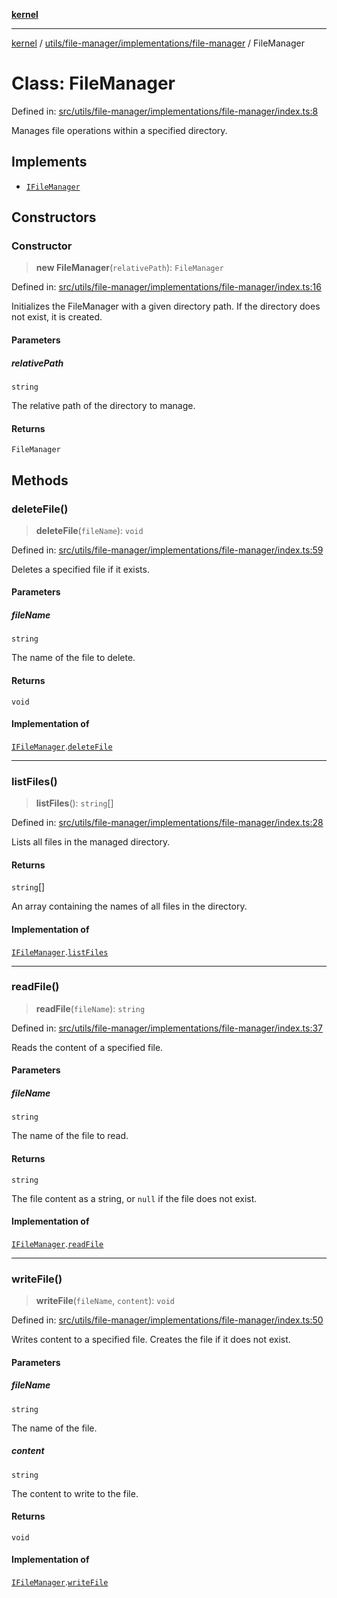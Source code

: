 [**kernel**](../../../../../README.md)

***

[kernel](../../../../../modules.md) / [utils/file-manager/implementations/file-manager](../README.md) / FileManager

# Class: FileManager

Defined in: [src/utils/file-manager/implementations/file-manager/index.ts:8](https://github.com/atolini/dyna-x/blob/9212a96a81963b1f87ab4e0a5690bd13f536ed17/src/utils/file-manager/implementations/file-manager/index.ts#L8)

Manages file operations within a specified directory.

## Implements

- [`IFileManager`](../../../contracts/interfaces/IFileManager.md)

## Constructors

### Constructor

> **new FileManager**(`relativePath`): `FileManager`

Defined in: [src/utils/file-manager/implementations/file-manager/index.ts:16](https://github.com/atolini/dyna-x/blob/9212a96a81963b1f87ab4e0a5690bd13f536ed17/src/utils/file-manager/implementations/file-manager/index.ts#L16)

Initializes the FileManager with a given directory path.
If the directory does not exist, it is created.

#### Parameters

##### relativePath

`string`

The relative path of the directory to manage.

#### Returns

`FileManager`

## Methods

### deleteFile()

> **deleteFile**(`fileName`): `void`

Defined in: [src/utils/file-manager/implementations/file-manager/index.ts:59](https://github.com/atolini/dyna-x/blob/9212a96a81963b1f87ab4e0a5690bd13f536ed17/src/utils/file-manager/implementations/file-manager/index.ts#L59)

Deletes a specified file if it exists.

#### Parameters

##### fileName

`string`

The name of the file to delete.

#### Returns

`void`

#### Implementation of

[`IFileManager`](../../../contracts/interfaces/IFileManager.md).[`deleteFile`](../../../contracts/interfaces/IFileManager.md#deletefile)

***

### listFiles()

> **listFiles**(): `string`[]

Defined in: [src/utils/file-manager/implementations/file-manager/index.ts:28](https://github.com/atolini/dyna-x/blob/9212a96a81963b1f87ab4e0a5690bd13f536ed17/src/utils/file-manager/implementations/file-manager/index.ts#L28)

Lists all files in the managed directory.

#### Returns

`string`[]

An array containing the names of all files in the directory.

#### Implementation of

[`IFileManager`](../../../contracts/interfaces/IFileManager.md).[`listFiles`](../../../contracts/interfaces/IFileManager.md#listfiles)

***

### readFile()

> **readFile**(`fileName`): `string`

Defined in: [src/utils/file-manager/implementations/file-manager/index.ts:37](https://github.com/atolini/dyna-x/blob/9212a96a81963b1f87ab4e0a5690bd13f536ed17/src/utils/file-manager/implementations/file-manager/index.ts#L37)

Reads the content of a specified file.

#### Parameters

##### fileName

`string`

The name of the file to read.

#### Returns

`string`

The file content as a string, or `null` if the file does not exist.

#### Implementation of

[`IFileManager`](../../../contracts/interfaces/IFileManager.md).[`readFile`](../../../contracts/interfaces/IFileManager.md#readfile)

***

### writeFile()

> **writeFile**(`fileName`, `content`): `void`

Defined in: [src/utils/file-manager/implementations/file-manager/index.ts:50](https://github.com/atolini/dyna-x/blob/9212a96a81963b1f87ab4e0a5690bd13f536ed17/src/utils/file-manager/implementations/file-manager/index.ts#L50)

Writes content to a specified file. Creates the file if it does not exist.

#### Parameters

##### fileName

`string`

The name of the file.

##### content

`string`

The content to write to the file.

#### Returns

`void`

#### Implementation of

[`IFileManager`](../../../contracts/interfaces/IFileManager.md).[`writeFile`](../../../contracts/interfaces/IFileManager.md#writefile)
